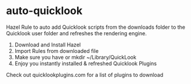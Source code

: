 auto-quicklook
==============

Hazel Rule to auto add Quicklook scripts from the downloads folder to the Quicklook user folder and refreshes the rendering engine.

1. Download and Install Hazel
2. Import Rules from downloaded file
3. Make sure you have or mkdir ~/Library/QuickLook
4. Enjoy you instantly installed & refreshed Quicklook Plugins

Check out quicklookplugins.com for a list of plugins to download
